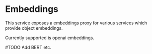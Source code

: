 # Embeddings

This service exposes a embeddings proxy for various services which provide object embeddings.

Currently supported is openai embeddings.

#TODO Add BERT etc.